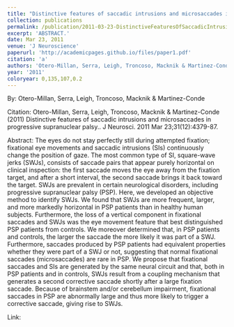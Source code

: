 ```yaml
---
title: "Distinctive features of saccadic intrusions and microsaccades in progressive supranuclear palsy."
collection: publications
permalink: /publication/2011-03-23-DistinctiveFeaturesOfSaccadicIntrusionsAndMicrosaccadesInProgre
excerpt: 'ABSTRACT.'
date: Mar 23, 2011
venue: 'J Neuroscience'
paperurl: 'http://academicpages.github.io/files/paper1.pdf'
citation: 'a'
authors: 'Otero-Millan, Serra, Leigh, Troncoso, Macknik & Martinez-Conde'
year: '2011'
coloryear: 0,135,107,0.2
---
```


By: Otero-Millan, Serra, Leigh, Troncoso, Macknik & Martinez-Conde

Citation: Otero-Millan, Serra, Leigh, Troncoso, Macknik & Martinez-Conde (2011) Distinctive features of saccadic intrusions and microsaccades in progressive supranuclear palsy.. J Neurosci. 2011 Mar 23;31(12):4379-87. 

Abstract: The eyes do not stay perfectly still during attempted fixation; fixational eye movements and saccadic intrusions (SIs) continuously change the position of gaze. The most common type of SI, square-wave jerks (SWJs), consists of saccade pairs that appear purely horizontal on clinical inspection: the first saccade moves the eye away from the fixation target, and after a short interval, the second saccade brings it back toward the target. SWJs are prevalent in certain neurological disorders, including progressive supranuclear palsy (PSP). Here, we developed an objective method to identify SWJs. We found that SWJs are more frequent, larger, and more markedly horizontal in PSP patients than in healthy human subjects. Furthermore, the loss of a vertical component in fixational saccades and SWJs was the eye movement feature that best distinguished PSP patients from controls. We moreover determined that, in PSP patients and controls, the larger the saccade the more likely it was part of a SWJ. Furthermore, saccades produced by PSP patients had equivalent properties whether they were part of a SWJ or not, suggesting that normal fixational saccades (microsaccades) are rare in PSP. We propose that fixational saccades and SIs are generated by the same neural circuit and that, both in PSP patients and in controls, SWJs result from a coupling mechanism that generates a second corrective saccade shortly after a large fixation saccade. Because of brainstem and/or cerebellum impairment, fixational saccades in PSP are abnormally large and thus more likely to trigger a corrective saccade, giving rise to SWJs.

Link: 
